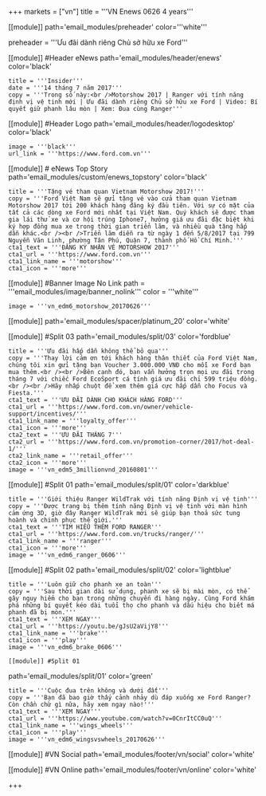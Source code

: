 +++
markets = ["vn"]
title = '''VN Enews 0626 4 years'''


[[module]]
path='email_modules/preheader'
color='''white'''

preheader = '''Ưu đãi dành riêng Chủ sở hữu xe Ford'''

[[module]] #Header eNews
path='email_modules/header/enews'
color='black'

	title = '''Insider'''
	date = '''14 tháng 7 năm 2017'''
	copy = '''Trong số này:<br />Motorshow 2017 | Ranger với tính năng định vị vệ tinh mới | Ưu đãi dành riêng Chủ sở hữu xe Ford | Video: Bí quyết giữ phanh lâu mòn | Xem: Đua cùng Ranger'''

[[module]] #Header Logo
path='email_modules/header/logodesktop'
color='black'

	image = '''black'''
	url_link = '''https://www.ford.com.vn'''

[[module]] # eNews Top Story
path='email_modules/custom/enews_topstory'
color='black'

	title = '''Tặng vé tham quan Vietnam Motorshow 2017!'''
	copy = '''Ford Việt Nam sẽ gửi tặng vé vào cửa tham quan Vietnam Motorshow 2017 tới 200 khách hàng đăng ký đầu tiên. Với sự có mặt của tất cả các dòng xe Ford mới nhất tại Việt Nam. Quý khách sẽ được tham gia lái thử xe và cơ hội trúng Iphone7, hưởng giá ưu đãi đặc biệt khi ký hợp đồng mua xe trong thời gian triển lãm, và nhiều quà tặng hấp dẫn khác.<br /><br />Triển lãm diễn ra từ ngày 1 đến 5/8/2017 tại 799 Nguyễn Văn Linh, phường Tân Phú, Quận 7, thành phố Hồ Chí Minh.'''
	cta1_text = '''ĐĂNG KÝ NHẬN VÉ MOTORSHOW 2017'''
	cta1_url = '''https://www.ford.com.vn'''
	cta1_link_name = '''motorshow'''
	cta1_icon = '''more'''

[[module]] #Banner Image No Link
path = '''email_modules/image/banner_nolink'''
color = '''white'''

	image = '''vn_edm6_motorshow_20170626'''

[[module]]
path='email_modules/spacer/platinum_20'
color='white'

[[module]] #Split 03
path='email_modules/split/03'
color='fordblue'

	title = '''Ưu đãi hấp dẫn không thể bỏ qua'''
	copy = '''Thay lời cảm ơn tới khách hàng thân thiết của Ford Việt Nam, chúng tôi xin gửi tặng bạn Voucher 3.000.000 VNĐ cho mỗi xe Ford bạn mua thêm.<br /><br />Bên cạnh đó, bạn vẫn hưởng trọn mọi ưu đãi trong tháng 7 với chiếc Ford EcoSport cá tính giá ưu đãi chỉ 599 triệu đồng.<br /><br />Hãy nhấp chuột để xem thêm giá cực hấp dẫn cho Focus và Fiesta.'''
	cta1_text = '''ƯU ĐÃI DÀNH CHO KHÁCH HÀNG FORD'''
	cta1_url = '''https://www.ford.com.vn/owner/vehicle-support/incentives/'''
	cta1_link_name = '''loyalty_offer'''
	cta1_icon = '''more'''
    cta2_text = '''ƯU ĐÃI THÁNG 7'''
	cta2_url = '''https://www.ford.com.vn/promotion-corner/2017/hot-deal-1/'''
	cta2_link_name = '''retail_offer'''
	cta2_icon = '''more'''
	image = '''vn_edm5_3millionvnd_20160801'''

[[module]] #Split 01
path='email_modules/split/01'
color='darkblue'

	title = '''Giới thiệu Ranger WildTrak với tính năng Định vị vệ tinh'''
	copy = '''Được trang bị thêm tính năng Định vị vệ tinh với màn hình cảm ứng 3D, giờ đây Ranger WildTrak mới sẽ giúp bạn thoả sức tung hoành và chinh phục thế giới.'''
	cta1_text = '''TÌM HIỂU THÊM FORD RANGER'''
	cta1_url = '''https://www.ford.com.vn/trucks/ranger/'''
	cta1_link_name = '''ranger'''
	cta1_icon = '''more'''
	image = '''vn_edm6_ranger_0606'''

[[module]] #Split 02
path='email_modules/split/02'
color='lightblue'

	title = '''Luôn giữ cho phanh xe an toàn'''
	copy = '''Sau thời gian dài sử dụng, phanh xe sẽ bị mài mòn, có thể gây nguy hiểm cho bạn trong những chuyến đi hàng ngày. Cùng Ford khám phá những bí quyết kéo dài tuổi thọ cho phanh và dấu hiệu cho biết má phanh đã bị mòn.'''
	cta1_text = '''XEM NGAY'''
	cta1_url = '''https://youtu.be/gJsU2aVijY8'''
	cta1_link_name = '''brake'''
	cta1_icon = '''play'''
	image = '''vn_edm6_brake_0606'''
    
    [[module]] #Split 01
path='email_modules/split/01'
color='green'

	title = '''Cuộc đua trên không và dưới đất'''
	copy = '''Bạn đã bao giờ thấy cảnh nhảy dù đáp xuống xe Ford Ranger? Còn chần chừ gì nữa, hãy xem ngay nào!'''
	cta1_text = '''XEM NGAY'''
	cta1_url = '''https://www.youtube.com/watch?v=0CnrItCC0uQ'''
	cta1_link_name = '''wings_wheels'''
	cta1_icon = '''play'''
	image = '''vn_edm6_wingsvswheels_20170626'''

[[module]] #VN Social
path='email_modules/footer/vn/social'
color='white'

[[module]] #VN Online
path='email_modules/footer/vn/online'
color='white'


+++